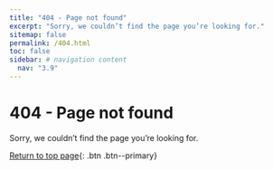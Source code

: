 ```yaml
---
title: "404 - Page not found"
excerpt: "Sorry, we couldn’t find the page you’re looking for."
sitemap: false
permalink: /404.html
toc: false
sidebar: # navigation content
  nav: "3.9"
---
```


# 404 - Page not found

Sorry, we couldn’t find the page you’re looking for.

[Return to top page](/){: .btn .btn--primary}
